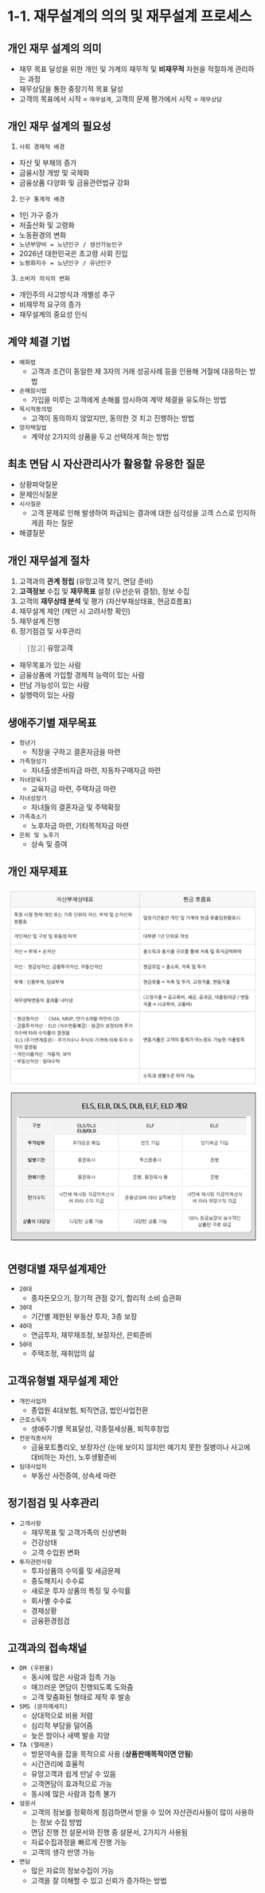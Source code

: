 # 1-1. 재무설계의 의의 및 재무설계 프로세스

## 개인 재무 설계의 의미
- 재무 목표 달성을 위한 개인 및 가계의 재무적 및 **비재무적** 자원을 적절하게 관리하는 과정
- 재무상담을 통한 중장기적 목표 달성
- 고객의 목표에서 시작 = `재무설계`, 고객의 문제 평가에서 시작 = `재무상담`

## 개인 재무 설계의 필요성
1) `사회 경제적 배경`
  - 자산 및 부채의 증가
  - 금융시장 개방 및 국제화
  - 금융상품 다양화 및 금융관련법규 강화

2) `인구 통계적 배경`
  - 1인 가구 증가
  - 저출산화 및 고령화
  - 노동환경의 변화
  - `노년부양비 = 노년인구 / 생산가능인구`
  - 2026년 대한민국은 초고령 사회 진입
  - `노령화지수 = 노년인구 / 유년인구`

3) `소비자 의식의 변화`
  - 개인주의 사고방식과 개별성 추구
  - 비재무적 요구의 증가
  - 재무설계의 중요성 인식


## 계약 체결 기법
- `예화법`
  - 고객과 조건이 동일한 제 3자의 거래 성공사례 등을 인용해 거절에 대응하는 방법
- `손해암시법`
  - 가입을 미루는 고객에게 손해를 암시하여 계약 체결을 유도하는 방법
- `묵시적동의법`
  - 고객이 동의하지 않았지만, 동의한 것 치고 진행하는 방법
- `양자택일법`
  - 계약상 2가지의 상품을 두고 선택하게 하는 방법

## 최초 면담 시 자산관리사가 활용할 유용한 질문
- 상황파악질문
- 문제인식질문
- `시사질문`
  - 고객 문제로 인해 발생하여 파급되는 결과에 대한 심각성을 고객 스스로 인지하게끔 하는 질문
- 해결질문


## 개인 재무설계 절차
1) 고객과의 **관계 정립** (유망고객 찾기, 면담 준비)
2) **고객정보** 수집 및 **재무목표** 설정 (우선순위 결정), 정보 수집
3) 고객의 **재무상태 분석** 및 평가 (자산부채상태표, 현금흐름표)
4) 재무설계 제안 (제안 시 고려사항 확인)
5) 재무설계 진행
6) 정기점검 및 사후관리

> [참고] **유망고객**
- 재무목표가 있는 사람
- 금융상품에 가입할 경제적 능력이 있는 사람
- 만남 가능성이 있는 사람
- 실행력이 있는 사람

## 생애주기별 재무목표
- `청년기`
  - 직장을 구하고 결혼자금을 마련
- `가족형성기`
  - 자녀출생준비자금 마련, 자동차구매자금 마련
- `자녀양육기`
  - 교육자금 마련, 주택자금 마련
- `자녀성장기`
  - 자녀들의 결혼자금 및 주택확장
- `가족축소기`
  - 노후자금 마련, 기타목적자금 마련
- `은퇴 및 노후기`
  - 상속 및 증여


## 개인 재무제표

<img src="./../img/bs_cf.png">

<img src="./../img/eld_els_elf.png">

## 연령대별 재무설계제안
- `20대`
  - 종자돈모으기, 장기적 관점 갖기, 합리적 소비 습관화
- `30대`
  - 기간별 제한된 부동산 투자, 3층 보장
- `40대`
  - 연금투자, 재무재조정, 보장자산, 은퇴준비
- `50대`
  - 주택조정, 재취업의 삶


## 고객유형별 재무설계 제안
- `개인사업자`
  - 종업원 4대보험, 퇴직연금, 법인사업전환
- `근로소득자`
  - 생애주기별 목표달성, 각종절세상품, 퇴직후창업
- `전문직종사자`
  - 금융포트폴리오, 보장자산 (눈에 보이지 않지만 예기치 못한 질병이나 사고에 대비하는 자산), 노후생활준비
- `임대사업자`
  - 부동산 사전증여, 상속세 마련

## 정기점검 및 사후관리
- `고객사항`
  - 재무목표 및 고객가족의 신상변화
  - 건강상태
  - 고객 수입원 변화
- `투자관련사항`
  - 투자상품의 수익률 및 세금문제
  - 중도해지시 수수료
  - 새로운 투자 상품의 특징 및 수익률
  - 회사별 수수료
  - 경제상황
  - 금융환경점검


## 고객과의 접속채널
- `DM (우편물)`
  - 동시에 많은 사람과 접촉 가능
  - 매끄러운 면담이 진행되도록 도와줌
  - 고객 맞춤화된 형태로 제작 후 발송
- `SMS (문자메세지)`
  - 상대적으로 비용 저렴
  - 심리적 부담을 덜어줌
  - 늦은 밤이나 새벽 발송 지양
- `TA (텔레폰)`
  - 방문약속을 잡을 목적으로 사용 (**상품판매목적이면 안됨**)
  - 시간관리에 효율적
  - 유망고객과 쉽게 만날 수 있음
  - 고객면담이 효과적으로 가능
  - 동시에 많은 사람과 접촉 불가
- `설문서`
  - 고객의 정보를 정확하게 점검하면서 받을 수 있어 자산관리사들이 많이 사용하는 정보 수집 방법
  - 면담 진행 전 설문서와 진행 중 설문서, 2가지가 사용됨
  - 자료수집과정을 빠르게 진행 가능
  - 고객의 생각 반영 가능
- `면담`
  - 많은 자료의 정보수집이 가능
  - 고객을 잘 이해할 수 있고 신뢰가 증가하는 방법


